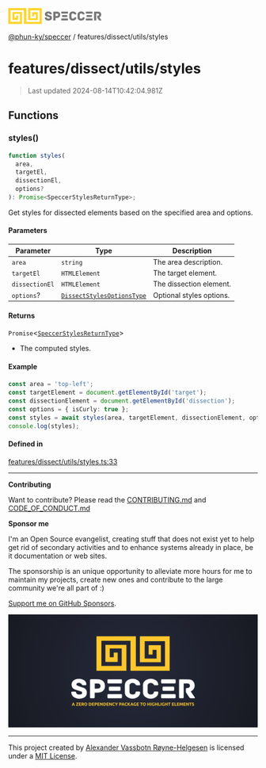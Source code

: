 <div>
  <img alt="SPECCER logo" src="https://raw.githubusercontent.com/phun-ky/speccer/main/public/logo-speccer-horizontal-colored-package.svg?raw=true" style="max-height:32px;" />
</div>

[@phun-ky/speccer](../../../README.md) / features/dissect/utils/styles

# features/dissect/utils/styles

> Last updated 2024-08-14T10:42:04.981Z

## Functions

### styles()

```ts
function styles(
  area,
  targetEl,
  dissectionEl,
  options?
): Promise<SpeccerStylesReturnType>;
```

Get styles for dissected elements based on the specified area and options.

#### Parameters

| Parameter      | Type                                                                            | Description              |
| -------------- | ------------------------------------------------------------------------------- | ------------------------ |
| `area`         | `string`                                                                        | The area description.    |
| `targetEl`     | `HTMLElement`                                                                   | The target element.      |
| `dissectionEl` | `HTMLElement`                                                                   | The dissection element.  |
| `options`?     | [`DissectStylesOptionsType`](../../../types/bezier.md#dissectstylesoptionstype) | Optional styles options. |

#### Returns

`Promise`\<[`SpeccerStylesReturnType`](../../../types/styles.md#speccerstylesreturntype)>

- The computed styles.

#### Example

```ts
const area = 'top-left';
const targetElement = document.getElementById('target');
const dissectionElement = document.getElementById('dissection');
const options = { isCurly: true };
const styles = await styles(area, targetElement, dissectionElement, options);
console.log(styles);
```

#### Defined in

[features/dissect/utils/styles.ts:33](https://github.com/phun-ky/speccer/blob/main/src/features/dissect/utils/styles.ts#L33)

---

**Contributing**

Want to contribute? Please read the [CONTRIBUTING.md](https://github.com/phun-ky/speccer/blob/main/CONTRIBUTING.md) and [CODE_OF_CONDUCT.md](https://github.com/phun-ky/speccer/blob/main/CODE_OF_CONDUCT.md)

**Sponsor me**

I'm an Open Source evangelist, creating stuff that does not exist yet to help get rid of secondary activities and to enhance systems already in place, be it documentation or web sites.

The sponsorship is an unique opportunity to alleviate more hours for me to maintain my projects, create new ones and contribute to the large community we're all part of :)

[Support me on GitHub Sponsors](https://github.com/sponsors/phun-ky).

![Speccer banner, with logo and slogan: A zero dependency package to highlight elements](https://github.com/phun-ky/speccer/blob/main/public/speccer-banner.png?raw=true)

---

This project created by [Alexander Vassbotn Røyne-Helgesen](http://phun-ky.net) is licensed under a [MIT License](https://choosealicense.com/licenses/mit/).
